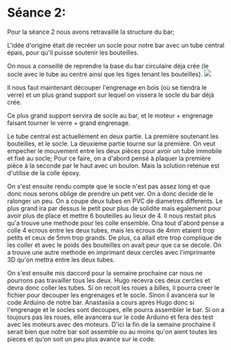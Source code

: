 Séance 2:
==

Pour la séance 2 nous avons retravaillé la structure du bar; 

L'idée d'origine était de recréer un socle pour notre bar avec un tube central épais, pour qu'il puisse soutenir les bouteilles.

On nous a conseillé de reprendre la base du bar circulaire déja crée (le socle avec le tube au centre ainsi que les tiges tenant les bouteilles). 
<img src="/main/Rapports%20des%20s%C3%A9ances/Images#:~:text=.%E2%80%8A.-,IMG_4557.pdf,-Add%20files%20via">

Il nous faut maintenant découper l'engrenage en bois (où se tiendra le verre) et un plus grand support sur lequel on vissera le socle du bar déjà crée.

Ce plus grand support servira de socle au bar, et le moteur + engrenage faisant tourner le verre + grand engrenage.

Le tube central est actuellement en deux partie. La première soutenant les bouteilles, et le socle. La deuxieme partie tourne sur la première.
On veut empecher le mouvement entre les deux pièces pour avoir un tube immobile et fixé au socle; Pour ce faire, on a d'abord pensé à plaquer la première pièce à la seconde par le haut avec un boulon. Mais la solution retenue est d'utilise de la colle époxy.

On s'est ensuite rendu compte que le socle n'est pas assez long et que donc nous serons oblige de prendre un petit ver. On a donc decide de le ralonger un peu. On a coupe deux tubes en PVC de diametres differents. Le plus grand ira par dessus le petit pour plus de solidite mais egalement pour avoir plus de place et mettre 6 bouteilles au lieux de 4. Il nous restait plus qu'a trouve une methode pour les colle ensemble. Ona tout d'abord pense a colle 4 ecrous entre les deux tubes, mais les ecrous de 4mm etaient trop petits et ceux de 5mm trop grands. De plus, ca allait etre trop complique de les coller et avec le poids des bouteilles on avait peur que ca se decole. On a trouve une autre methode en imprimant deux cercles avec l'imprimante 3D qu'on mettra entre les  deux tubes.

On s'est ensuite mis daccord pour la semaine prochaine car nous ne pourrons pas travailler tous les deux. Hugo recevra ces deux cercles et devra donc coller les tubes. Si on recoit les roues a billes, il pourra creer le fichier pour decouper les engrenages et le socle. Sinon il avancera sur le code Arduino de notre bar. Anastasiia a cours apres Hugo donc si l'engrenage et le socles sont decoupes, elle pourra assembler le bar. Si on a toujours pas les roues, elle avancera sur le code Arduino et fera des test avec les moteurs avec des moteurs. 
 D'ici la fin de la semaine prochaine il serait bien que notre bar soit assemble ou au moins qu'on aient toutes les pieces et qu'on soit un peu plus avance sur le code.





